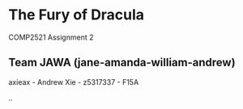 # The Fury of Dracula
COMP2521 Assignment 2

## Team JAWA (jane-amanda-william-andrew)

axieax - Andrew Xie - z5317337 - F15A

..